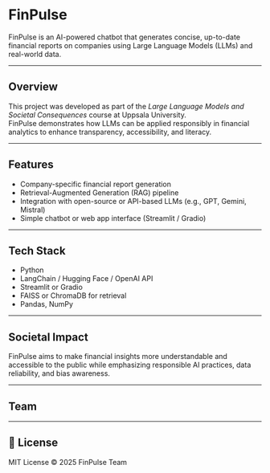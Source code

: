 # FinPulse

FinPulse is an AI-powered chatbot that generates concise, up-to-date financial reports on companies using Large Language Models (LLMs) and real-world data.

---

## Overview
This project was developed as part of the *Large Language Models and Societal Consequences* course at Uppsala University.  
FinPulse demonstrates how LLMs can be applied responsibly in financial analytics to enhance transparency, accessibility, and literacy.

---

## Features
- Company-specific financial report generation  
- Retrieval-Augmented Generation (RAG) pipeline  
- Integration with open-source or API-based LLMs (e.g., GPT, Gemini, Mistral)  
- Simple chatbot or web app interface (Streamlit / Gradio)  

---

## Tech Stack
- Python  
- LangChain / Hugging Face / OpenAI API  
- Streamlit or Gradio  
- FAISS or ChromaDB for retrieval  
- Pandas, NumPy  

---

## Societal Impact
FinPulse aims to make financial insights more understandable and accessible to the public while emphasizing responsible AI practices, data reliability, and bias awareness.

---

## Team

---

## 📂 License
MIT License © 2025 FinPulse Team
